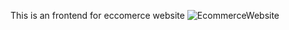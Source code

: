 This is an frontend for eccomerce website
![EcommerceWebsite](https://github.com/user-attachments/assets/6b15b2ca-ec51-406c-8726-d9154e3580aa)

